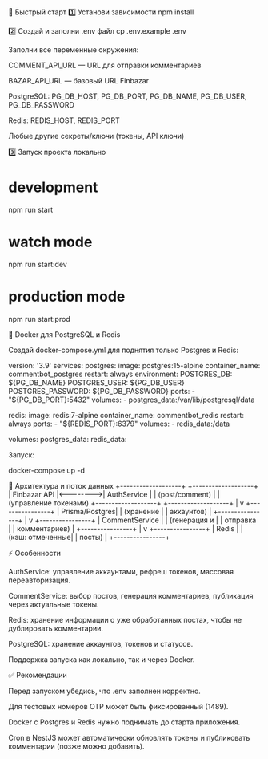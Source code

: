 🚀 Быстрый старт
1️⃣ Установи зависимости
npm install

2️⃣ Создай и заполни .env файл
cp .env.example .env


Заполни все переменные окружения:

COMMENT_API_URL — URL для отправки комментариев

BAZAR_API_URL — базовый URL Finbazar

PostgreSQL: PG_DB_HOST, PG_DB_PORT, PG_DB_NAME, PG_DB_USER, PG_DB_PASSWORD

Redis: REDIS_HOST, REDIS_PORT

Любые другие секреты/ключи (токены, API ключи)

3️⃣ Запуск проекта локально
# development
npm run start

# watch mode
npm run start:dev

# production mode
npm run start:prod

🐳 Docker для PostgreSQL и Redis

Создай docker-compose.yml для поднятия только Postgres и Redis:

version: '3.9'
services:
  postgres:
    image: postgres:15-alpine
    container_name: commentbot_postgres
    restart: always
    environment:
      POSTGRES_DB: ${PG_DB_NAME}
      POSTGRES_USER: ${PG_DB_USER}
      POSTGRES_PASSWORD: ${PG_DB_PASSWORD}
    ports:
      - "${PG_DB_PORT}:5432"
    volumes:
      - postgres_data:/var/lib/postgresql/data

  redis:
    image: redis:7-alpine
    container_name: commentbot_redis
    restart: always
    ports:
      - "${REDIS_PORT}:6379"
    volumes:
      - redis_data:/data

volumes:
  postgres_data:
  redis_data:


Запуск:

docker-compose up -d

🔗 Архитектура и поток данных
+-------------------+          +-------------------+
|  Finbazar API     |<-------->| AuthService       |
|  (post/comment)   |          | (управление токенами) 
+-------------------+          +-------------------+
                                    |
                                    v
                             +----------------+
                             | Prisma/Postgres|
                             | (хранение      |
                             | аккаунтов)     |
                             +----------------+
                                    |
                                    v
                             +----------------+
                             | CommentService |
                             | (генерация и  |
                             | отправка      |
                             | комментариев) |
                             +----------------+
                                    |
                                    v
                             +----------------+
                             | Redis          |
                             | (кэш: отмеченные|
                             | посты)         |
                             +----------------+

⚡ Особенности

AuthService: управление аккаунтами, рефреш токенов, массовая переавторизация.

CommentService: выбор постов, генерация комментариев, публикация через актуальные токены.

Redis: хранение информации о уже обработанных постах, чтобы не дублировать комментарии.

PostgreSQL: хранение аккаунтов, токенов и статусов.

Поддержка запуска как локально, так и через Docker.

✅ Рекомендации

Перед запуском убедись, что .env заполнен корректно.

Для тестовых номеров OTP может быть фиксированный (1489).

Docker с Postgres и Redis нужно поднимать до старта приложения.

Cron в NestJS может автоматически обновлять токены и публиковать комментарии (позже можно добавить).